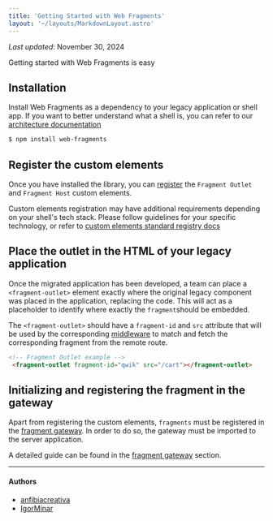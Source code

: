 ```yaml
---
title: 'Getting Started with Web Fragments'
layout: '~/layouts/MarkdownLayout.astro'
---
```


_Last updated_: November 30, 2024

Getting started with Web Fragments is easy

## Installation

Install Web Fragments as a dependency to your legacy application or shell app. If you want to better understand what a shell is, you can refer to our [architecture documentation](../architecture/architecture)

```bash
$ npm install web-fragments
```

## Register the custom elements

Once you have installed the library, you can [register](./elements/#register-the-custom-elements) the `Fragment Outlet` and `Fragment Host` custom elements.

Custom elements registration may have additional requirements depending on your shell's tech stack. Please follow guidelines for your specific technology, or refer to [custom elements standard registry docs](https://developer.mozilla.org/en-US/docs/Web/API/CustomElementRegistry)

## Place the outlet in the HTML of your legacy application

Once the migrated application has been developed, a team can place a `<fragment-outlet>` element exactly where the original legacy component was placed in the application, replacing the code. This will act as a placeholder to identify where exactly the `fragment`should be embedded. 

The `<fragment-outlet>` should have a `fragment-id` and `src` attribute that will be used by the corresponding [middleware](./middleware) to match and fetch the corresponding fragment from the remote route.

```html
<!-- Fragment Outlet example -->
 <fragment-outlet fragment-id="qwik" src="/cart"></fragment-outlet>
```

## Initializing and registering the fragment in the gateway

Apart from registering the custom elements, `fragments` must be registered in the [fragment gateway](./gateway). In order to do so, the gateway must be imported to the server application.

A detailed guide can be found in the [fragment gateway](./gateway) section.

--------------
#### Authors
<ul class="authors">
    <li class="author"><a href="https://github.com/anfibiacreativa">anfibiacreativa</a></li>
    <li class="author"><a href="https://github.com/igorminar">IgorMinar</a></li>
<ul>